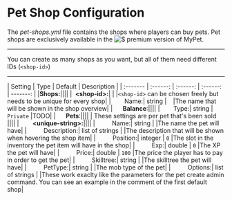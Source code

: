 # Pet Shop Configuration

The *pet-shops.yml* file contains the shops where players can buy pets.
Pet shops are exclusively available in the ![$](/wiki/images/premium.gif) premium version of MyPet.

----

You can create as many shops as you want, but all of them need different IDs (`<shop-id>`)

----


| Setting | Type | Default | Description |
| :------- | :------: |  :------: |  :------: | -------: |
|**Shops:**||||
|&nbsp;&nbsp;**&lt;shop-id&gt;:**|    |    |`<shop-id>` can be chosen freely but needs to be unique for every shop|
|&nbsp;&nbsp;&nbsp;&nbsp;&nbsp;&nbsp;&nbsp;&nbsp;Name:|  string  |  ` `  |The name that will be shown in the shop overview|
|&nbsp;&nbsp;&nbsp;&nbsp;&nbsp;&nbsp;**Balance**:||||
|&nbsp;&nbsp;&nbsp;&nbsp;&nbsp;&nbsp;&nbsp;&nbsp;Type:|  string  |  `Private`  |TODO|
|&nbsp;&nbsp;&nbsp;&nbsp;&nbsp;&nbsp;**Pets**:||||
|  These settings are per pet that's been sold  ||||
|&nbsp;&nbsp;&nbsp;&nbsp;&nbsp;&nbsp;&nbsp;&nbsp;**&lt;unique-string&gt;:**||||
|&nbsp;&nbsp;&nbsp;&nbsp;&nbsp;&nbsp;&nbsp;&nbsp;&nbsp;&nbsp;Name:|  string  |    |The name the pet will have|
|&nbsp;&nbsp;&nbsp;&nbsp;&nbsp;&nbsp;&nbsp;&nbsp;&nbsp;&nbsp;Description:|  list of strings  |    |The description that will be shown when hovering the shop item|
|&nbsp;&nbsp;&nbsp;&nbsp;&nbsp;&nbsp;&nbsp;&nbsp;&nbsp;&nbsp;Position:|  integer  |  `0`  |The slot in the inventory the pet item will have in the shop|
|&nbsp;&nbsp;&nbsp;&nbsp;&nbsp;&nbsp;&nbsp;&nbsp;&nbsp;&nbsp;Exp:|  double  |  `0`  |The XP the pet will have|
|&nbsp;&nbsp;&nbsp;&nbsp;&nbsp;&nbsp;&nbsp;&nbsp;&nbsp;&nbsp;Price:|  double  |  `100`  |The price the player has to pay in order to get the pet|
|&nbsp;&nbsp;&nbsp;&nbsp;&nbsp;&nbsp;&nbsp;&nbsp;&nbsp;&nbsp;Skilltree:|  string  |    |The skilltree the pet will have|
|&nbsp;&nbsp;&nbsp;&nbsp;&nbsp;&nbsp;&nbsp;&nbsp;&nbsp;&nbsp;PetType:|  string  |    |The mob type of the pet|
|&nbsp;&nbsp;&nbsp;&nbsp;&nbsp;&nbsp;&nbsp;&nbsp;&nbsp;&nbsp;Options:|  list of strings  |    |These work exaclty like the parameters for the pet create admin command. You can see an example in the comment of the first default shop|